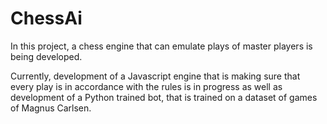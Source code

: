 # ChessAi
In this project, a chess engine that can emulate plays of master players is being developed.

Currently, development of a Javascript engine that is making sure that every play is in accordance with the rules is in progress as well as development of a Python trained bot, that is trained on a dataset of games of Magnus Carlsen.
